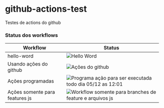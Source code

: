# github-actions-test
 Testes de actions do github


### Status dos workflows

| Workflow | Status|
| -------- | ------|
| hello-word | ![Hello Word](https://github.com/felipe-rodrigues/github-actions-test/workflows/Hello%20Word/badge.svg?branch=master) |
| Usando ações do github | ![Ações do github](https://github.com/felipe-rodrigues/github-actions-test/workflows/A%C3%A7%C3%B5es%20do%20github/badge.svg?branch=master) |
| Ações programadas | ![Programa ação para ser executada todo dia 05/12 as 12:01](https://github.com/felipe-rodrigues/github-actions-test/workflows/Programa%20a%C3%A7%C3%A3o%20para%20ser%20executada%20todo%20dia%2005/12%20as%2012:01/badge.svg?branch=master)|
| Ações somente para features js | ![Workflow somente para branches de feature e arquivos js](https://github.com/felipe-rodrigues/github-actions-test/workflows/Workflow%20somente%20para%20branches%20de%20feature%20e%20arquivos%20js/badge.svg) |
